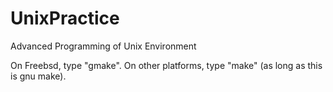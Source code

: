 # UnixPractice
Advanced Programming of Unix Environment

On Freebsd, type "gmake".
On other platforms, type "make" (as long as this is gnu make).
